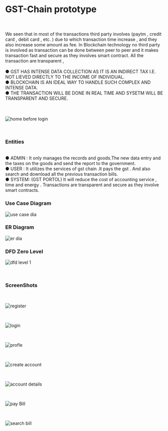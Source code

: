 # GST-Chain prototype

<br/>
<br/>
We seen that in most of the transactions third party involves (paytm , credit card , debit
card , etc. ) due to which transaction time increase , and they also increase some amount
as fee. In Blockchain technology no third party is involved as transaction can be done
between peer to peer and it makes transaction fast and secure as they involves smart
contract. All the transaction are transparent ,
<br/>
<br>
● GST HAS INTENSE DATA COLLECTION AS IT IS AN INDIRECT TAX I.E. NOT LIEVED DIRECTLY TO THE INCOME OF INDIVIDUAL.<br/>
● BLOCKCHAIN IS AN IDEAL WAY TO HANDLE SUCH COMPLEX AND INTENSE DATA.<br/>
● THE TRANSACTION WILL BE DONE IN REAL TIME AND SYSETM WILL BE TRANSPARENT AND SECURE.

<br /><br/>
![home before login](https://user-images.githubusercontent.com/65532854/129840787-bdd162f4-0d49-492a-a7d1-06a3b04c9c3b.PNG ) 

<br/>

### Entities ###
<br/>
● ADMIN : It only manages the records and goods.The new data entry and the taxes
on the goods and send the report to the government. <br/>
● USER : It utilizes the services of gst chain .It pays the gst . And also search and
download all the previous transaction bills.<br/>
● SYSTEM: (GST PORTOL) It will reduce the cost of accounting service , time and
energy . Transactions are transparent and secure as they involve smart contracts.

<br />

### Use Case Diagram ###
![use case dia](https://user-images.githubusercontent.com/65532854/129840514-cece37d5-cf8e-4d1c-883a-13e917386aeb.png)
<br/>

### ER Diagram ###
![er dia](https://user-images.githubusercontent.com/65532854/129840568-3928ecb5-de97-44a2-8d5f-2ecff7646022.PNG)
<br/>

### DFD Zero Level ###
![dfd level 1](https://user-images.githubusercontent.com/65532854/129840597-a77e373c-0008-4d96-9c79-f10f6f276f00.PNG)

<br/>

### ScreenShots ###
<br/>

![register](https://user-images.githubusercontent.com/65532854/129840890-9a9a54d4-8b1b-4d30-956c-54d75907b35b.PNG)

<br/>

![login](https://user-images.githubusercontent.com/65532854/129840911-00acbde9-d574-4c0c-ab2c-e27f83aa1649.PNG)

<br/>

![profle](https://user-images.githubusercontent.com/65532854/129840926-00d05764-f4e6-4784-98d4-fd4356f75eeb.PNG)

<br/>

![create account](https://user-images.githubusercontent.com/65532854/129840979-7633a791-48c9-40d8-b60c-9a956dabee21.PNG)

<br/>

![account details](https://user-images.githubusercontent.com/65532854/129840992-38bf78f3-34b7-4ade-99b5-22fe6677ac40.PNG)

<br/>

![pay Bill](https://user-images.githubusercontent.com/65532854/129841004-a62e04d8-bccd-4462-bdde-a14492886c0a.PNG)

<br/>

![search bill](https://user-images.githubusercontent.com/65532854/129841019-0fa4bc08-e044-49ea-b890-d2dd5b41e823.PNG)




